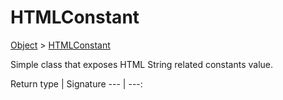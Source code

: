 # HTMLConstant

[Object]() > [HTMLConstant](nullfr/faylixe/googlecodejam/client/common/HTMLConstant.md)

<p>Simple class that exposes HTML String related constants value.</p>

Return type | Signature
--- | ---: